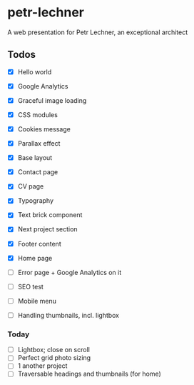 # petr-lechner
A web presentation for Petr Lechner, an exceptional architect

## Todos

- [x] Hello world
- [x] Google Analytics
- [x] Graceful image loading
- [x] CSS modules
- [x] Cookies message
- [x] Parallax effect
- [x] Base layout
- [x] Contact page
- [x] CV page
- [x] Typography
- [x] Text brick component
- [x] Next project section
- [x] Footer content
- [x] Home page
- [ ] Error page + Google Analytics on it
- [ ] SEO test
- [ ] Mobile menu
- [ ] Handling thumbnails, incl. lightbox


### Today
- [ ] Lightbox; close on scroll
- [ ] Perfect grid photo sizing
- [ ] 1 another project
- [ ] Traversable headings and thumbnails (for home)
